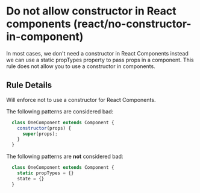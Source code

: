 # Do not allow constructor in React components (react/no-constructor-in-component)

In most cases, we don't need a constructor in React Components instead we can use a static propTypes property to pass props in a component. This rule does not allow you to use a constructor in components.

## Rule Details

Will enforce not to use a constructor for React Components.

The following patterns are considered bad:
```jsx
  class OneComponent extends Component {
    constructor(props) {
      super(props);
    }
  }
```

The following patterns are **not** considered bad:
```jsx
  class OneComponent extends Component {
    static propTypes = {}
    state = {}
  }
```
